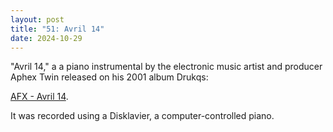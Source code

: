 ```yaml
---
layout: post
title: "51: Avril 14"
date: 2024-10-29
---
```


"Avril 14," a a piano instrumental by the electronic music artist and producer Aphex Twin released on his 2001 album Drukqs:

[AFX - Avril 14](https://www.youtube.com/watch?v=3gDASbFSqWE).

It was recorded using a Disklavier, a computer-controlled piano.